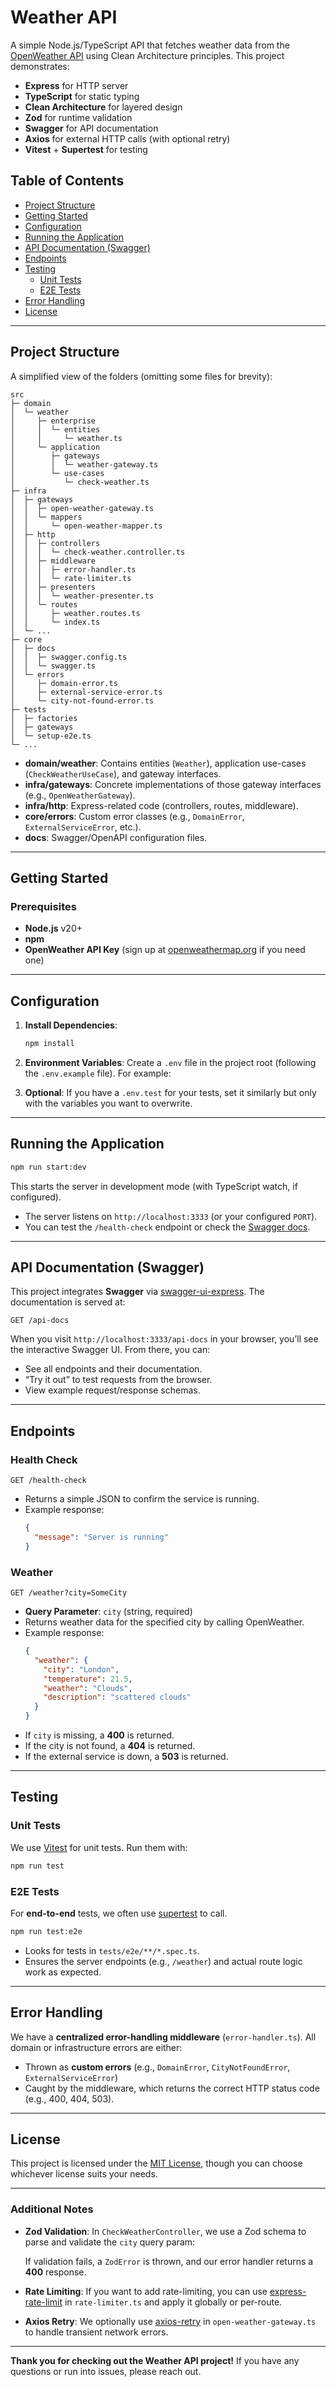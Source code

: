 # Weather API

A simple Node.js/TypeScript API that fetches weather data from the [OpenWeather API](https://openweathermap.org/) using Clean Architecture principles. This project demonstrates:

- **Express** for HTTP server
- **TypeScript** for static typing
- **Clean Architecture** for layered design
- **Zod** for runtime validation
- **Swagger** for API documentation
- **Axios** for external HTTP calls (with optional retry)
- **Vitest** + **Supertest** for testing

## Table of Contents

- [Project Structure](#project-structure)
- [Getting Started](#getting-started)
- [Configuration](#configuration)
- [Running the Application](#running-the-application)
- [API Documentation (Swagger)](#api-documentation-swagger)
- [Endpoints](#endpoints)
- [Testing](#testing)
  - [Unit Tests](#unit-tests)
  - [E2E Tests](#e2e-tests)
- [Error Handling](#error-handling)
- [License](#license)

---

## Project Structure

A simplified view of the folders (omitting some files for brevity):

```
src
├─ domain
│  └─ weather
│     ├─ enterprise
│     │  └─ entities
│     │     └─ weather.ts
│     └─ application
│        ├─ gateways
│        │  └─ weather-gateway.ts
│        └─ use-cases
│           └─ check-weather.ts
├─ infra
│  ├─ gateways
│  │  ├─ open-weather-gateway.ts
│  │  └─ mappers
│  │     └─ open-weather-mapper.ts
│  ├─ http
│  │  ├─ controllers
│  │  │  └─ check-weather.controller.ts
│  │  ├─ middleware
│  │  │  ├─ error-handler.ts
│  │  │  └─ rate-limiter.ts
│  │  ├─ presenters
│  │  │  └─ weather-presenter.ts
│  │  └─ routes
│  │     ├─ weather.routes.ts
│  │     └─ index.ts
│  └─ ...
├─ core
│  ├─ docs
│  │  ├─ swagger.config.ts
│  │  └─ swagger.ts
│  └─ errors
│     ├─ domain-error.ts
│     ├─ external-service-error.ts
│     └─ city-not-found-error.ts
├─ tests
│  ├─ factories
│  ├─ gateways
│  └─ setup-e2e.ts
└─ ...
```

- **domain/weather**: Contains entities (`Weather`), application use-cases (`CheckWeatherUseCase`), and gateway interfaces.
- **infra/gateways**: Concrete implementations of those gateway interfaces (e.g., `OpenWeatherGateway`).
- **infra/http**: Express-related code (controllers, routes, middleware).
- **core/errors**: Custom error classes (e.g., `DomainError`, `ExternalServiceError`, etc.).
- **docs**: Swagger/OpenAPI configuration files.

---

## Getting Started

### Prerequisites

- **Node.js** v20+
- **npm**
- **OpenWeather API Key** (sign up at [openweathermap.org](https://openweathermap.org/) if you need one)

---

## Configuration

1. **Install Dependencies**:

   ```bash
   npm install
   ```

2. **Environment Variables**: Create a `.env` file in the project root (following the `.env.example` file). For example:

3. **Optional**: If you have a `.env.test` for your tests, set it similarly but only with the variables you want to overwrite.

---

## Running the Application

```bash
npm run start:dev
```

This starts the server in development mode (with TypeScript watch, if configured).

- The server listens on `http://localhost:3333` (or your configured `PORT`).
- You can test the `/health-check` endpoint or check the [Swagger docs](#api-documentation-swagger).

---

## API Documentation (Swagger)

This project integrates **Swagger** via [swagger-ui-express](https://www.npmjs.com/package/swagger-ui-express). The documentation is served at:

```
GET /api-docs
```

When you visit `http://localhost:3333/api-docs` in your browser, you’ll see the interactive Swagger UI. From there, you can:

- See all endpoints and their documentation.
- “Try it out” to test requests from the browser.
- View example request/response schemas.

---

## Endpoints

### Health Check

```
GET /health-check
```

- Returns a simple JSON to confirm the service is running.
- Example response:
  ```json
  {
    "message": "Server is running"
  }
  ```

### Weather

```
GET /weather?city=SomeCity
```

- **Query Parameter**: `city` (string, required)
- Returns weather data for the specified city by calling OpenWeather.
- Example response:
  ```json
  {
    "weather": {
      "city": "London",
      "temperature": 21.5,
      "weather": "Clouds",
      "description": "scattered clouds"
    }
  }
  ```
- If `city` is missing, a **400** is returned.
- If the city is not found, a **404** is returned.
- If the external service is down, a **503** is returned.

---

## Testing

### Unit Tests

We use [Vitest](https://vitest.dev/) for unit tests. Run them with:

```bash
npm run test
```

### E2E Tests

For **end-to-end** tests, we often use [supertest](https://www.npmjs.com/package/supertest) to call.

```bash
npm run test:e2e
```

- Looks for tests in `tests/e2e/**/*.spec.ts`.
- Ensures the server endpoints (e.g., `/weather`) and actual route logic work as expected.

---

## Error Handling

We have a **centralized error-handling middleware** (`error-handler.ts`). All domain or infrastructure errors are either:

- Thrown as **custom errors** (e.g., `DomainError`, `CityNotFoundError`, `ExternalServiceError`)
- Caught by the middleware, which returns the correct HTTP status code (e.g., 400, 404, 503).

---

## License

This project is licensed under the [MIT License](LICENSE), though you can choose whichever license suits your needs.

---

### Additional Notes

- **Zod Validation**: In `CheckWeatherController`, we use a Zod schema to parse and validate the `city` query param:

  If validation fails, a `ZodError` is thrown, and our error handler returns a **400** response.

- **Rate Limiting**: If you want to add rate-limiting, you can use [express-rate-limit](https://www.npmjs.com/package/express-rate-limit) in `rate-limiter.ts` and apply it globally or per-route.

- **Axios Retry**: We optionally use [axios-retry](https://www.npmjs.com/package/axios-retry) in `open-weather-gateway.ts` to handle transient network errors.

---

**Thank you for checking out the Weather API project!** If you have any questions or run into issues, please reach out.

